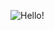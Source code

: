 ![Hello!](https://s3.ap-northeast-2.amazonaws.com/grepp-cloudfront/programmers_imgs/learn/thumb-course-unity.jpg)
